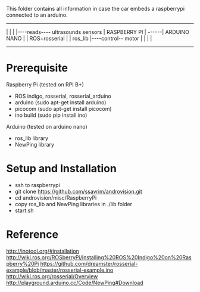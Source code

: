 This folder contains all information in case the car embeds a raspberrypi connected to an arduino.

------------------       ----------------
|                |       |              |----reads---- ultrasounds sensors
|  RASPBERRY PI  | ------| ARDUINO NANO |
|  ROS+rosserial |       |   ros_lib    |----control-- motor
|                |       |              |
------------------       ----------------

# Prerequisite

Raspberry Pi (tested on RPI B+)
- ROS indigo, rosserial, rosserial_arduino
- arduino (sudo apt-get install arduino)
- picocom (sudo apt-get install picocom)
- ino build (sudo pip install ino)

Arduino (tested on arduino nano)
- ros_lib library
- NewPing library

# Setup and Installation
- ssh to raspberrypi
- git clone https://github.com/ssavrim/androvision.git
- cd androvision/misc/RaspberryPi
- copy ros_lib and NewPing libraries in ./lib folder
- start.sh

# Reference

http://inotool.org/#installation
http://wiki.ros.org/ROSberryPi/Installing%20ROS%20Indigo%20on%20Raspberry%20Pi
https://github.com/dreamster/rosserial-example/blob/master/rosserial-example.ino
http://wiki.ros.org/rosserial/Overview
http://playground.arduino.cc/Code/NewPing#Download

